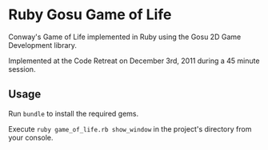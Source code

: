 Ruby Gosu Game of Life
======================

Conway's Game of Life implemented in Ruby using the Gosu 2D Game Development library.

Implemented at the Code Retreat on December 3rd, 2011 during a 45 minute session.

Usage
-----

Run `bundle` to install the required gems.

Execute `ruby game_of_life.rb show_window` in the project's directory from your console.